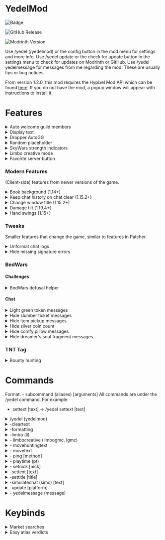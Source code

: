 ﻿# YedelMod

![Badge](https://img.shields.io/badge/discord-yedel-blue)

![GitHub Release](https://img.shields.io/github/v/release/Yedelo/YedelMod?label=GitHub%20version)

![Modrinth Version](https://img.shields.io/modrinth/v/oYw9EG5g?label=Modrinth%20version)

Use /yedel (/yedelmod) or the config button in the mod menu for settings and more info.
Use /yedel update or the check for update button in the settings menu to check for updates on Modrinth or GitHub.
Use /yedel yedelmessage for messages from me regarding the mod. These are usually tips or bug notices.

From version 1.2.0, this mod requires the Hypixel Mod API which can be found [here](https://modrinth.com/mod/hypixel-mod-api). If you do not have the mod, a popup window will appear with instructions to install it.

# Features

<details><summary>Auto welcome guild members</summary>

- Automatically welcomes new guild members with a customizable message.

</details>

<details><summary>Display text</summary>

- Show text which can be customized with /yedel settext and cleared with /yedel cleartext, supporting color codes with
  ampersands (&).

</details>

<details><summary>Dropper AutoGG</summary>

- AutoGG for dropper, will be removed when it is added to Sk1er's AutoGG.
- Note: This only says gg at the end of the game, not when you finish.

</details>

<details><summary>Random placeholder</summary>

- Type a customizable placeholder to replace it with a random string from a UUID.

</details>

<details><summary>SkyWars strength indicators</summary>

- Shows people's strength above their nametags with customizable colors. Accounts for Apothecary.

</details>

<details><summary>Limbo creative mode</summary>

- Automatically gives creative mode in Hypixel limbo, not bannable because the server does not listen to anything
  happening.
- Use /yedel lgmc in limbo if it doesn't work the first time.

</details>

<details><summary>Favorite server button</summary>

- Adds a button to the main menu to join a customizable server address.

</details>

### Modern Features

(Client-side) features from newer versions of the game.

<details><summary>Book background (1.14+)</summary>

- Draws the default dark background in book GUIs.

</details>

<details><summary>Keep chat history on chat clear (1.15.2+)</summary>

- When clearing your chat (F3 + D), keep your message history (from pressing up arrow key).

</details>

<details><summary>Change window title (1.15.2+)</summary>

- Changes the window title on world and server join.
- You can manually do this with /yedel settitle.

</details>

<details><summary>Damage tilt (1.19.4+)</summary>

- Allows you to customize how much your screen hurts when being damaged.

</details>

<details><summary>Hand swings (1.15+)</summary>

- Swing your hand when doing numerous actions, such as dropping items or using projectiles.

</details>

### Tweaks

Smaller features that change the game, similar to features in Patcher.

<details><summary>Unformat chat logs</summary>

- Removes leftover formatting from chat messages in logs.

</details>

<details><summary>Hide missing signature errors</summary>

- Hides "Signature is missing from textures payload" errors from logs.

</details>

### BedWars

#### Challenges

<details><summary>BedWars defusal helper</summary>

- Highlights redstone for the BedWars defusal challenge.

</details>

#### Chat

<details><summary>Light green token messages</summary>

- Make token messages light green instead of green (only in bedwars) to make them appear different from emerald
  messages.

</details>

<details><summary>Hide slumber ticket messages</summary>

- Hide slumber ticket messages in-game from things like kills and wins.

</details>

<details><summary>Hide item pickup messages</summary>

- Hide "_You picked up: ..._" messages.

</details>

<details><summary>Hide silver coin count</summary>

- Hide the silver coin count from item purchase messages.

</details>

<details><summary>Hide comfy pillow messages</summary>

- Hides the following messages:
  - "You are now carrying x1 Comfy Pillows, bring it back to your shop keeper!"
  - "You cannot return items to another team's Shopkeeper!"
  - "You cannot carry any more Comfy Pillows!"
  - "You died while carrying 1x Comfy Pillows!"

</details>

<details><summary>Hide dreamer's soul fragment messages</summary>

- Hide "+1 Dreamer's Soul Fragment!" messages.

</details>

### TNT Tag

<details><summary>Bounty hunting</summary>

- Adds a bounty hunting minigame to TNT Tag. This feature is complicated,
  watch [my video](https://www.youtube.com/watch?v=-z_AZR35ozI) if you need help!

</details>

# Commands

Format: - subcommand (aliases) [arguments]
All commands are under the /yedel command. For example:

- settext [text] -> /yedel settext [text]

<details><summary>/yedel (yedelmod)</summary>

- The main command, hosting all subcommands. When used with no arguments, opens the config screen.

</details>

<details><summary>-cleartext</summary>

- Clears the currently set display text.

</details>

<details><summary>-formatting</summary>

- Shows a formatting guide with color and style codes.

</details>

<details><summary>-limbo (li)</summary>

- Sends an illegal chat character, which disconnects you on most servers and sends you to limbo-like areas on some.
- No longer works on Hypixel, use /limbo instead.

</details>

<details><summary>- limbocreative (limbogmc, lgmc) </summary>

- Gives you creative mode in Hypixel's limbo, given certain checks are passed.

</details>

<details><summary>- movehuntingtext</summary>

- Opens the GUI to move the Bounty Hunting display text.

</details>

<details><summary>- movetext</summary>

- Opens the GUI to move the display text.

</details>

<details><summary>- ping [method]</summary>

- Shows your ping to the server in chat, using several methods. Without an argument, uses the default method which can
  be customized.

</details>

<details><summary>- playtime (pt)</summary>

- Shows your total playtime (while playing on servers) in hours and minutes.

</details>

<details><summary>- setnick [nick]</summary>

- Sets your nick for Bounty Hunting to not select yourself as the target.

</details>

<details><summary>-settext [text]</summary>

- Sets the display text, supporting color codes with ampersands (&).

</details>

<details><summary>-settitle [title]</summary>

- Sets the title of the game window.

</details>

<details><summary>-simulatechat (simc) [text]</summary>

- Simulates a chat message, also supports color codes with ampersands (&).

</details>

<details><summary>-update [platform]</summary>

- Checks for mod updates. Without an argument, uses the default one (modrinth). Possible platforms are "modrinth" or "
  github".

</details>

<details><summary>- yedelmessage (message)</summary>

- Shows messages from me about the mod. These can be anything from tips to bug notices.

</details>

# Keybinds

<details><summary>Market searches</summary>

- Adds keybinds to search the auction house or bazaar for your held item.
- Note that you may need to change categories when searching on the auction house.
- Bound to L by default.

</details>

<details><summary>Easy atlas verdicts</summary>

- Adds keybinds for the two atlas verdicts in your hotbar. This automatically clicks for you, so it is use at your own
  risk.
- Insufficient Evidence: Bound to O by default.
- Evidence Without Doubt: Bound to P by default.

</details>








